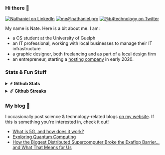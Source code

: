 ### Hi there 👋

[![Nathaniel on LinkedIn](https://img.shields.io/badge/-Nathaniel%20Broughton-262626?style=flat-square&labelColor=262626&logo=linkedin&logoColor=white&link=https://www.linkedin.com/in/nathaniel-broughton/)](https://www.linkedin.com/in/nathaniel-broughton/) [![me@nathaniel.pro](https://img.shields.io/badge/-me@nathaniel.pro-262626?style=flat-square&labelColor=262626&logo=Gmail&logoColor=white&link=mailto:me@nathaniel.pro)](mailto:ewpratten@retrylife.ca) [![@b4technology on Twitter](https://img.shields.io/badge/-@b4technology-262626?style=flat-square&labelColor=262626&logo=twitter&logoColor=white&link=https://twitter.com/b4technology)](https://twitter.com/b4technology)

My name is Nate. Here is a bit about me. I am:

- a CS student at the University of Guelph
- an IT professional, working with local businesses to manage their IT infrastructure
- a graphic designer, both freelancing and as part of a local design firm
- an entrepreneur, starting a [hosting company](https://demonbolthost.com) in early 2020.

### Stats & Fun Stuff

<details>	
  <summary><b>⚡ Github Stats</b></summary>
  <img height="150em" src="https://github-readme-stats.vercel.app/api?username=ACA30&count_private=true&show_icons=true&include_all_commits=true&hide_border=true&theme=dark" />
  <img height="150em" src="https://github-readme-stats.vercel.app/api/top-langs/?username=ACA30&show_icons=true&hide_border=true&layout=compact&langs_count=8&theme=dark"/>
</details>

<details>	
  <summary><b>☄️ Github Streaks</b></summary>
  <img height="150em" src="https://streak-stats.demolab.com?user=ACA30&theme=dark&hide_border=true" />
</details>

### My blog :book:

I occasionally post science & technology-related blogs [on my website](https://nathaniel.pro). If this is something you're interested in, check it out!

<!-- NATEBLOG:START -->
- [What is 5G, and how does it work?](https://nathaniel.pro/all-about-5g/)
- [Exploring Quantum Computing](https://nathaniel.pro/exploring-quantum-computing/)
- [How the Biggest Distributed Supercomputer Broke the Exaflop Barrier… and What That Means for Us](https://nathaniel.pro/fah-breaks-exaflop-barrier/)
<!-- NATEBLOG:END -->
